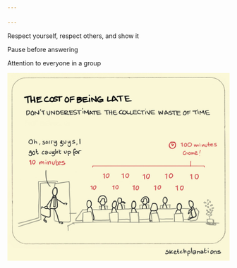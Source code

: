 ```yaml
---

---
```


Respect yourself, respect others, and show it

Pause before answering

Attention to everyone in a group

![](/static/img/cost-of-tardiness.jpeg)

